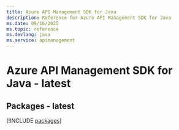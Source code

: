 ```yaml
---
title: Azure API Management SDK for Java
description: Reference for Azure API Management SDK for Java
ms.date: 09/16/2025
ms.topic: reference
ms.devlang: java
ms.service: apimanagement
---
```

# Azure API Management SDK for Java - latest
## Packages - latest
[!INCLUDE [packages](api-management-index.md)]